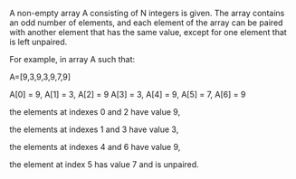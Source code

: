 A non-empty array A consisting of N integers is given. The array contains an odd number of elements, and each element of the array can be paired with another element that has the same value, except for one element that is left unpaired.

For example, in array A such that:

A=[9,3,9,3,9,7,9]

  A[0] = 9,  A[1] = 3,  A[2] = 9
  A[3] = 3,  A[4] = 9,  A[5] = 7,
  A[6] = 9
  
the elements at indexes 0 and 2 have value 9,

the elements at indexes 1 and 3 have value 3,

the elements at indexes 4 and 6 have value 9,

the element at index 5 has value 7 and is unpaired.
